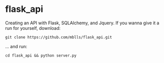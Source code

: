 # flask_api
Creating an API with Flask, SQLAlchemy, and Jquery.
If you wanna give it a run for yourself, download:

`git clone https://github.com/mblls/flask_api.git`

... and run:

 `cd flask_api && python server.py`
 
